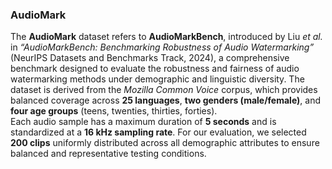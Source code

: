 ### AudioMark

The **AudioMark** dataset refers to **AudioMarkBench**, introduced by Liu *et al.* in *“AudioMarkBench: Benchmarking Robustness of Audio Watermarking”* (NeurIPS Datasets and Benchmarks Track, 2024), a comprehensive benchmark designed to evaluate the robustness and fairness of audio watermarking methods under demographic and linguistic diversity. The dataset is derived from the *Mozilla Common Voice* corpus, which provides balanced coverage across **25 languages**, **two genders (male/female)**, and **four age groups** (teens, twenties, thirties, forties).  
Each audio sample has a maximum duration of **5 seconds** and is standardized at a **16 kHz sampling rate**.
For our evaluation, we selected **200 clips** uniformly distributed across all demographic attributes to ensure balanced and representative testing conditions.

